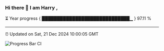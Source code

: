 ### Hi there 👋 I am Harry , 

⏳ Year progress { █████████████████████████████▁ } 97.11 %

---

⏰ Updated on Sat, 21 Dec 2024 10:00:05 GMT

![Progress Bar CI](https://github.com/duykhang68/duykhang68/workflows/Progress%20Bar%20CI/badge.svg)
